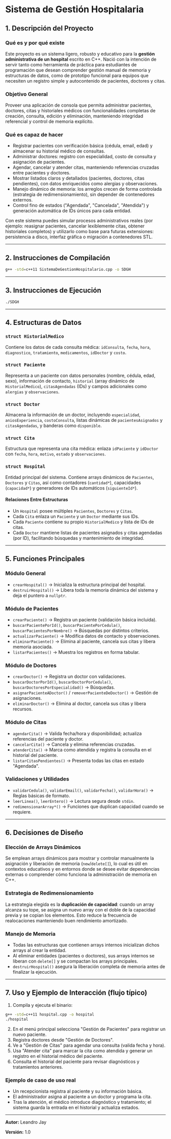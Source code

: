 # Sistema de Gestión Hospitalaria

## 1. Descripción del Proyecto

### Qué es y por qué existe

Este proyecto es un sistema ligero, robusto y educativo para la **gestión administrativa de un hospital** escrito en C++. Nació con la intención de servir tanto como herramienta de práctica para estudiantes de programación que desean comprender gestión manual de memoria y estructuras de datos, como de prototipo funcional para equipos que necesiten un registro simple y autocontenido de pacientes, doctores y citas.

### Objetivo General

Proveer una aplicación de consola que permita administrar pacientes, doctores, citas y historiales médicos con funcionalidades completas de creación, consulta, edición y eliminación, manteniendo integridad referencial y control de memoria explícito.

### Qué es capaz de hacer

* Registrar pacientes con verificación básica (cédula, email, edad) y almacenar su historial médico de consultas.
* Administrar doctores: registro con especialidad, costo de consulta y asignación de pacientes.
* Agendar, cancelar y atender citas, manteniendo referencias cruzadas entre pacientes y doctores.
* Mostrar listados claros y detallados (pacientes, doctores, citas pendientes), con datos enriquecidos como alergias y observaciones.
* Manejo dinámico de memoria: los arreglos crecen de forma controlada (estrategia de redimensionamiento), sin depender de contenedores externos.
* Control fino de estados ("Agendada", "Cancelada", "Atendida") y generación automática de IDs únicos para cada entidad.

Con este sistema puedes simular procesos administrativos reales (por ejemplo: reasignar pacientes, cancelar lexiblemente citas, obtener historiales completos) y utilizarlo como base para futuras extensiones: persistencia a disco, interfaz gráfica o migración a contenedores STL.

---

## 2. Instrucciones de Compilación

```bash
g++ -std=c++11 SistemaDeGestionHospitalario.cpp -o SDGH
```

---

## 3. Instrucciones de Ejecución

```bash
./SDGH
```

---

## 4. Estructuras de Datos

### `struct HistorialMedico`

Contiene los datos de cada consulta médica: `idConsulta`, `fecha`, `hora`, `diagnostico`, `tratamiento`, `medicamentos`, `idDoctor` y `costo`.

### `struct Paciente`

Representa a un paciente con datos personales (nombre, cédula, edad, sexo), información de contacto, `historial` (array dinámico de `HistorialMedico`), `citasAgendadas` (IDs) y campos adicionales como `alergias` y `observaciones`.

### `struct Doctor`

Almacena la información de un doctor, incluyendo `especialidad`, `aniosExperiencia`, `costoConsulta`, listas dinámicas de `pacientesAsignados` y `citasAgendadas`, y banderas como `disponible`.

### `struct Cita`

Estructura que representa una cita médica: enlaza `idPaciente` y `idDoctor` con `fecha`, `hora`, `motivo`, `estado` y `observaciones`.

### `struct Hospital`

Entidad principal del sistema. Contiene arrays dinámicos de `Pacientes`, `Doctores` y `Citas`, así como contadores (`cantidad*`), capacidades (`capacidad*`) y generadores de IDs automáticos (`siguienteId*`).

#### Relaciones Entre Estructuras

* Un `Hospital` posee múltiples `Pacientes`, `Doctores` y `Citas`.
* Cada `Cita` enlaza un `Paciente` y un `Doctor` mediante sus IDs.
* Cada `Paciente` contiene su propio `HistorialMedico` y lista de IDs de citas.
* Cada `Doctor` mantiene listas de pacientes asignados y citas agendadas (por ID), facilitando búsquedas y mantenimiento de integridad.

---

## 5. Funciones Principales

### Módulo General

* `crearHospital()` → Inicializa la estructura principal del hospital.
* `destruirHospital()` → Libera toda la memoria dinámica del sistema y deja el puntero a `nullptr`.

### Módulo de Pacientes

* `crearPaciente()` → Registra un paciente (validación básica incluida).
* `buscarPacientePorId()`, `buscarPacientePorCedula()`, `buscarPacientesPorNombre()` → Búsquedas por distintos criterios.
* `actualizarPaciente()` → Modifica datos de contacto y observaciones.
* `eliminarPaciente()` → Elimina al paciente, cancela sus citas y libera memoria asociada.
* `listarPacientes()` → Muestra los registros en forma tabular.

### Módulo de Doctores

* `crearDoctor()` → Registra un doctor con validaciones.
* `buscarDoctorPorId()`, `buscarDoctorPorCedula()`, `buscarDoctoresPorEspecialidad()` → Búsquedas.
* `asignarPacienteADoctor()` / `removerPacienteDeDoctor()` → Gestión de asignaciones.
* `eliminarDoctor()` → Elimina al doctor, cancela sus citas y libera recursos.

### Módulo de Citas

* `agendarCita()` → Valida fecha/hora y disponibilidad; actualiza referencias del paciente y doctor.
* `cancelarCita()` → Cancela y elimina referencias cruzadas.
* `atenderCita()` → Marca como atendida y registra la consulta en el historial del paciente.
* `listarCitasPendientes()` → Presenta todas las citas en estado "Agendada".

### Validaciones y Utilidades

* `validarCedula()`, `validarEmail()`, `validarFecha()`, `validarHora()` → Reglas básicas de formato.
* `leerLinea()`, `leerEntero()` → Lectura segura desde `stdin`.
* `redimensionarArray*()` → Funciones que duplican capacidad cuando se requiere.

---

## 6. Decisiones de Diseño

### Elección de Arrays Dinámicos

Se emplean arrays dinámicos para mostrar y controlar manualmente la asignación y liberación de memoria (`new`/`delete[]`), lo cual es útil en contextos educativos y en entornos donde se desee evitar dependencias externas o comprender cómo funciona la administración de memoria en C++.

### Estrategia de Redimensionamiento

La estrategia elegida es la **duplicación de capacidad**: cuando un array alcanza su tope, se asigna un nuevo array con el doble de la capacidad previa y se copian los elementos. Esto reduce la frecuencia de realocaciones manteniendo buen rendimiento amortizado.

### Manejo de Memoria

* Todas las estructuras que contienen arrays internos inicializan dichos arrays al crear la entidad.
* Al eliminar entidades (pacientes o doctores), sus arrays internos se liberan con `delete[]` y se compactan los arrays principales.
* `destruirHospital()` asegura la liberación completa de memoria antes de finalizar la ejecución.

---

## 7. Uso y Ejemplo de Interacción (flujo típico)

1. Compila y ejecuta el binario:

```bash
g++ -std=c++11 hospital.cpp -o hospital
./hospital
```

2. En el menú principal selecciona "Gestión de Pacientes" para registrar un nuevo paciente.
3. Registra doctores desde "Gestión de Doctores".
4. Ve a "Gestión de Citas" para agendar una consulta (valida fecha y hora).
5. Usa "Atender cita" para marcar la cita como atendida y generar un registro en el historial médico del paciente.
6. Consulta el historial del paciente para revisar diagnósticos y tratamientos anteriores.

### Ejemplo de caso de uso real

* Un recepcionista registra al paciente y su información básica.
* El administrador asigna al paciente a un doctor y programa la cita.
* Tras la atención, el médico introduce diagnóstico y tratamiento; el sistema guarda la entrada en el historial y actualiza estados.

---

**Autor:** Leandro Jay

**Versión:** 1.0

